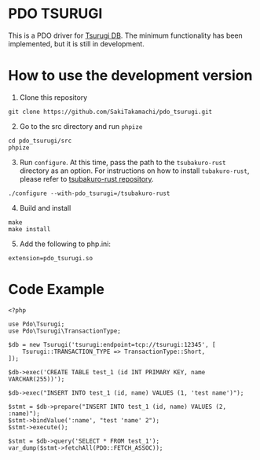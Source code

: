 # PDO TSURUGI

This is a PDO driver for [Tsurugi DB](https://github.com/project-tsurugi/tsurugidb).
The minimum functionality has been implemented, but it is still in development.

# How to use the development version

1. Clone this repository

```
git clone https://github.com/SakiTakamachi/pdo_tsurugi.git
```

2. Go to the src directory and run `phpize`

```
cd pdo_tsurugi/src
phpize
```

3. Run `configure`. At this time, pass the path to the `tsubakuro-rust` directory as an option.
For instructions on how to install `tubakuro-rust`, please refer to [tsubakuro-rust repository](https://github.com/project-tsurugi/tsubakuro-rust).

```
./configure --with-pdo_tsurugi=/tsubakuro-rust
```

4. Build and install

```
make
make install
```

5. Add the following to php.ini:

```
extension=pdo_tsurugi.so
```

# Code Example

```
<?php

use Pdo\Tsurugi;
use Pdo\Tsurugi\TransactionType;

$db = new Tsurugi('tsurugi:endpoint=tcp://tsurugi:12345', [
    Tsurugi::TRANSACTION_TYPE => TransactionType::Short,
]);

$db->exec('CREATE TABLE test_1 (id INT PRIMARY KEY, name VARCHAR(255))');

$db->exec("INSERT INTO test_1 (id, name) VALUES (1, 'test name')");

$stmt = $db->prepare("INSERT INTO test_1 (id, name) VALUES (2, :name)");
$stmt->bindValue(':name', "test 'name' 2");
$stmt->execute();

$stmt = $db->query('SELECT * FROM test_1');
var_dump($stmt->fetchAll(PDO::FETCH_ASSOC));
```
